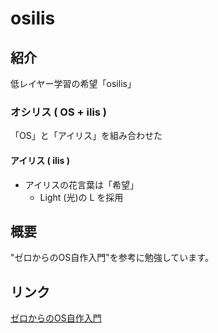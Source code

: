 # osilis

## 紹介
低レイヤー学習の希望「osilis」

### オシリス ( OS + ilis )
「OS」と「アイリス」を組み合わせた

#### アイリス ( ilis )
- アイリスの花言葉は「希望」
    - Light (光)の L を採用

## 概要
"ゼロからのOS自作入門"を参考に勉強しています。

## リンク
[ゼロからのOS自作入門](https://zero.osdev.jp/)
